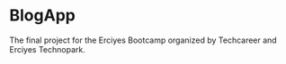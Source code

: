 # BlogApp
The final project for the Erciyes Bootcamp organized by Techcareer and Erciyes Technopark.
